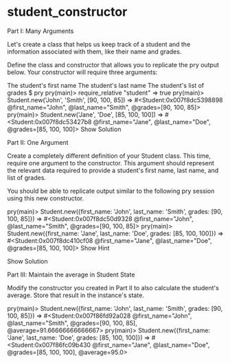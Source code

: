 # student_constructor

Part I: Many Arguments

Let's create a class that helps us keep track of a student and the information associated with them, like their name and grades.

Define the class and constructor that allows you to replicate the pry output below. Your constructor will require three arguments:

The student's first name
The student's last name
The student's list of grades
$ pry
pry(main)> require_relative "student"
=> true
pry(main)> Student.new('John', 'Smith', [90, 100, 85])
=> #<Student:0x007f8dc5398898 @first_name="John", @last_name="Smith", @grades=[90, 100, 85]>
pry(main)> Student.new('Jane', 'Doe', [85, 100, 100])
=> #<Student:0x007f8dc53427b8 @first_name="Jane", @last_name="Doe", @grades=[85, 100, 100]>
Show Solution

Part II: One Argument

Create a completely different definition of your Student class. This time, require one argument to the constructor. This argument should represent the relevant data required to provide a student's first name, last name, and list of grades.

You should be able to replicate output similar to the following pry session using this new constructor.

pry(main)> Student.new({first_name: 'John', last_name: 'Smith', grades: [90, 100, 85]})
=> #<Student:0x007f8dc50d9328 @first_name="John", @last_name="Smith", @grades=[90, 100, 85]>
pry(main)> Student.new({first_name: 'Jane', last_name: 'Doe', grades: [85, 100, 100]})
=> #<Student:0x007f8dc410cf08 @first_name="Jane", @last_name="Doe", @grades=[85, 100, 100]>
Show Hint

Show Solution

Part III: Maintain the average in Student State

Modify the constructor you created in Part II to also calculate the student's average. Store that result in the instance's state.

pry(main)> Student.new({first_name: 'John', last_name: 'Smith', grades: [90, 100, 85]})
=> #<Student:0x007f86fd92a028 @first_name="John", @last_name="Smith", @grades=[90, 100, 85], @average=91.66666666666667>
pry(main)> Student.new({first_name: 'Jane', last_name: 'Doe', grades: [85, 100, 100]})
=> #<Student:0x007f86fc09b430 @first_name="Jane", @last_name="Doe", @grades=[85, 100, 100], @average=95.0>
